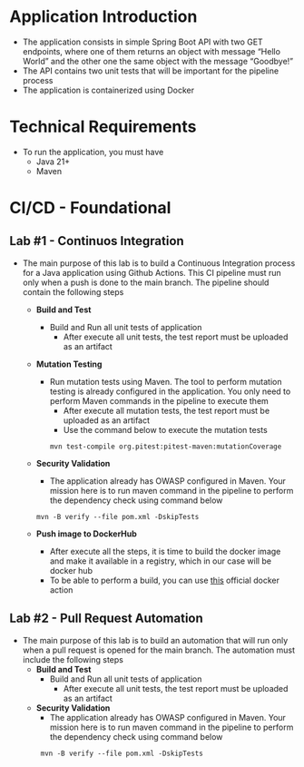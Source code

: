 # Application Introduction

- The application consists in simple Spring Boot API with two GET endpoints, where one of them returns an object with message “Hello World” and the other one the same object with the message “Goodbye!”
- The API contains two unit tests that will be important for the pipeline process
- The application is containerized using Docker

# Technical Requirements

- To run the application, you must have
  - Java 21+
  - Maven

# CI/CD - Foundational

## Lab #1 - Continuos Integration

- The main purpose of this lab is to build a Continuous Integration process for a Java application using Github Actions. This CI pipeline must run only when a push is done to the main branch. The pipeline should contain the following steps
    - **Build and Test**
        - Build and Run all unit tests of application
            - After execute all unit tests, the test report must be uploaded as an artifact
    - **Mutation Testing**
        - Run mutation tests using Maven. The tool to perform mutation testing is already configured in the application. You only need to perform Maven commands in the pipeline to execute them
            - After execute all mutation tests, the test report must be uploaded as an artifact
            - Use the command below to execute the mutation tests
          ```text
          mvn test-compile org.pitest:pitest-maven:mutationCoverage
          ```

    - **Security Validation**
        - The application already has OWASP configured in Maven. Your mission here is to run maven command in the pipeline to perform the dependency check using command below
      ```text
      mvn -B verify --file pom.xml -DskipTests
      ```
    - **Push image to DockerHub**
        - After execute all the steps, it is time to build the docker image and make it available in a registry, which in our case will be docker hub
        - To be able to perform a build, you can use <a href="https://github.com/docker/build-push-action">this</a> official docker action

## Lab #2 - Pull Request Automation

- The main purpose of this lab is to build an automation that will run only when a pull request is opened for the main branch. The automation must include the following steps
    - **Build and Test**
        - Build and Run all unit tests of application
            - After execute all unit tests, the test report must be uploaded as an artifact
    - **Security Validation**
        - The application already has OWASP configured in Maven. Your mission here is to run maven command in the pipeline to perform the dependency check using command below
      ```text
       mvn -B verify --file pom.xml -DskipTests
      ```
  
